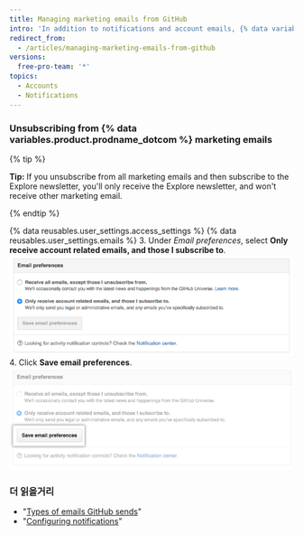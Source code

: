 ```yaml
---
title: Managing marketing emails from GitHub
intro: 'In addition to notifications and account emails, {% data variables.product.prodname_dotcom %} occasionally sends marketing emails with news and information about our products. If you unsubscribe from existing marketing emails, you won''t be included in future campaigns unless you change your {% data variables.product.prodname_dotcom %} email settings.'
redirect_from:
  - /articles/managing-marketing-emails-from-github
versions:
  free-pro-team: '*'
topics:
  - Accounts
  - Notifications
---
```


### Unsubscribing from {% data variables.product.prodname_dotcom %} marketing emails

{% tip %}

**Tip:** If you unsubscribe from all marketing emails and then subscribe to the Explore newsletter, you'll only receive the Explore newsletter, and won't receive other marketing email.

{% endtip %}

{% data reusables.user_settings.access_settings %}
{% data reusables.user_settings.emails %}
3. Under *Email preferences*, select **Only receive account related emails, and those I subscribe to**. ![Screenshot of opting out of marketing email](/assets/images/help/notifications/email_preferences.png)
4. Click **Save email preferences**. ![Save email preferences button](/assets/images/help/notifications/save_email_preferences.png)

### 더 읽을거리

- "[Types of emails GitHub sends](/articles/types-of-emails-github-sends)"
- "[Configuring notifications](/github/managing-subscriptions-and-notifications-on-github/configuring-notifications)"
